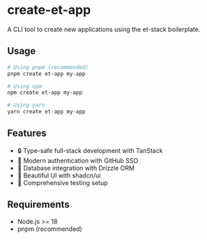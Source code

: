 # create-et-app

A CLI tool to create new applications using the et-stack boilerplate.

## Usage

```bash
# Using pnpm (recommended)
pnpm create et-app my-app

# Using npm
npm create et-app my-app

# Using yarn
yarn create et-app my-app
```

## Features

- 🔒 Type-safe full-stack development with TanStack
- 🔑 Modern authentication with GitHub SSO
- 💾 Database integration with Drizzle ORM
- 🎨 Beautiful UI with shadcn/ui
- 🧪 Comprehensive testing setup

## Requirements

- Node.js >= 18
- pnpm (recommended)
